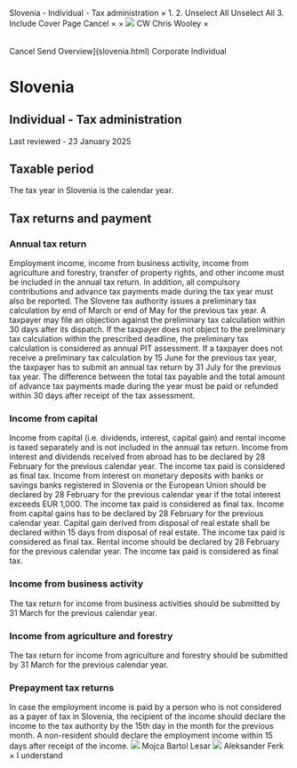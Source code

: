 Slovenia - Individual - Tax administration
×
1.
2.
Unselect All
Unselect All
3.
Include Cover Page
Cancel
×
×
![](-/media/world-wide-tax-summaries/attachments/global---chris-wooley.ashx%3Frev=ac5e5f3223b34096b1afc2a6009c7320&revision=ac5e5f32-23b3-4096-b1af-c2a6009c7320&hash=859B7ADC84DC2CBEC9760E9E6EE7DE6D0A8BFCDF)
CW
Chris Wooley
×
######
Cancel
Send
Overview](slovenia.html)
Corporate
Individual
# Slovenia
## Individual - Tax administration
Last reviewed - 23 January 2025
## Taxable period
The tax year in Slovenia is the calendar year.
## Tax returns and payment
### Annual tax return
Employment income, income from business activity, income from agriculture and forestry, transfer of property rights, and other income must be included in the annual tax return. In addition, all compulsory contributions and advance tax payments made during the tax year must also be reported.
The Slovene tax authority issues a preliminary tax calculation by end of March or end of May for the previous tax year. A taxpayer may file an objection against the preliminary tax calculation within 30 days after its dispatch. If the taxpayer does not object to the preliminary tax calculation within the prescribed deadline, the preliminary tax calculation is considered as annual PIT assessment. If a taxpayer does not receive a preliminary tax calculation by 15 June for the previous tax year, the taxpayer has to submit an annual tax return by 31 July for the previous tax year.
The difference between the total tax payable and the total amount of advance tax payments made during the year must be paid or refunded within 30 days after receipt of the tax assessment.
### Income from capital
Income from capital (i.e. dividends, interest, capital gain) and rental income is taxed separately and is not included in the annual tax return.
Income from interest and dividends received from abroad has to be declared by 28 February for the previous calendar year. The income tax paid is considered as final tax.
Income from interest on monetary deposits with banks or savings banks registered in Slovenia or the European Union should be declared by 28 February for the previous calendar year if the total interest exceeds EUR 1,000. The income tax paid is considered as final tax.
Income from capital gains has to be declared by 28 February for the previous calendar year. Capital gain derived from disposal of real estate shall be declared within 15 days from disposal of real estate. The income tax paid is considered as final tax.
Rental income should be declared by 28 February for the previous calendar year. The income tax paid is considered as final tax.
### Income from business activity
The tax return for income from business activities should be submitted by 31 March for the previous calendar year.
### Income from agriculture and forestry
The tax return for income from agriculture and forestry should be submitted by 31 March for the previous calendar year.
### Prepayment tax returns
In case the employment income is paid by a person who is not considered as a payer of tax in Slovenia, the recipient of the income should declare the income to the tax authority by the 15th day in the month for the previous month. A non-resident should declare the employment income within 15 days after receipt of the income.
![](-/media/world-wide-tax-summaries/sloveniamojca-bartol-lesarpicture1png20220114030920616.ashx%3Frev=26c1ae906c7548f38fc5d65d3a8e36cf&revision=26c1ae90-6c75-48f3-8fc5-d65d3a8e36cf&hash=CBCB932324761CA10A113370137E763E6D945392)
Mojca Bartol Lesar
![](-/media/world-wide-tax-summaries/sloveniaaleksander-ferkaferk--photojpg20210802040656673.ashx%3Frev=7f7c937a0ad1405eb78c98c637c37979&revision=7f7c937a-0ad1-405e-b78c-98c637c37979&hash=688AAA56E50DBEE9F920C25B4FAA75DE1230EBCA)
Aleksander Ferk
×
I understand